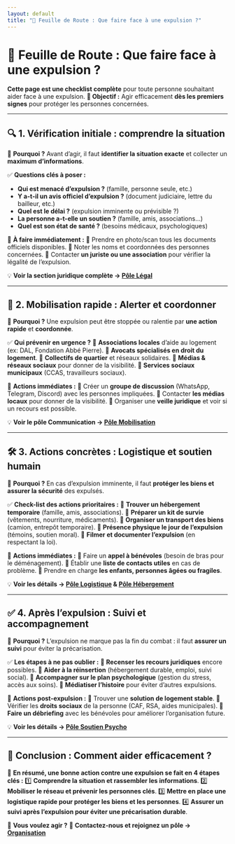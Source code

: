 ```yaml
---
layout: default
title: "📝 Feuille de Route : Que faire face à une expulsion ?"
---
```

# 📝 Feuille de Route : Que faire face à une expulsion ?

**Cette page est une checklist complète** pour toute personne souhaitant aider face à une expulsion.
**📌 Objectif :** Agir efficacement **dès les premiers signes** pour protéger les personnes concernées.

---

## 🔍 **1. Vérification initiale : comprendre la situation**

🎯 **Pourquoi ?** Avant d’agir, il faut **identifier la situation exacte** et collecter un **maximum d’informations**.

✅ **Questions clés à poser :**
- **Qui est menacé d’expulsion ?** (famille, personne seule, etc.)
- **Y a-t-il un avis officiel d’expulsion ?** (document judiciaire, lettre du bailleur, etc.)
- **Quel est le délai ?** (expulsion imminente ou prévisible ?)
- **La personne a-t-elle un soutien ?** (famille, amis, associations…)
- **Quel est son état de santé ?** (besoins médicaux, psychologiques)

📝 **À faire immédiatement :**
🔹 Prendre en photo/scan tous les documents officiels disponibles.
🔹 Noter les noms et coordonnées des personnes concernées.
🔹 Contacter **un juriste ou une association** pour vérifier la légalité de l’expulsion.

💡 **Voir la section juridique complète → [Pôle Légal](organisation.md#pole-juridique)**

---

## 🚨 **2. Mobilisation rapide : Alerter et coordonner**

🎯 **Pourquoi ?** Une expulsion peut être stoppée ou ralentie par **une action rapide** et **coordonnée**.

✅ **Qui prévenir en urgence ?**
🔹 **Associations locales** d’aide au logement (ex: DAL, Fondation Abbé Pierre).
🔹 **Avocats spécialisés en droit du logement**.
🔹 **Collectifs de quartier** et réseaux solidaires.
🔹 **Médias & réseaux sociaux** pour donner de la visibilité.
🔹 **Services sociaux municipaux** (CCAS, travailleurs sociaux).

📝 **Actions immédiates :**
🔹 Créer un **groupe de discussion** (WhatsApp, Telegram, Discord) avec les personnes impliquées.
🔹 Contacter **les médias locaux** pour donner de la visibilité.
🔹 Organiser une **veille juridique** et voir si un recours est possible.

💡 **Voir le pôle Communication → [Pôle Mobilisation](organisation.md#pole-mobilisation)**

---

## 🛠 **3. Actions concrètes : Logistique et soutien humain**

🎯 **Pourquoi ?** En cas d’expulsion imminente, il faut **protéger les biens et assurer la sécurité** des expulsés.

✅ **Check-list des actions prioritaires :**
🔹 **Trouver un hébergement temporaire** (famille, amis, associations).
🔹 **Préparer un kit de survie** (vêtements, nourriture, médicaments).
🔹 **Organiser un transport des biens** (camion, entrepôt temporaire).
🔹 **Présence physique le jour de l’expulsion** (témoins, soutien moral).
🔹 **Filmer et documenter l’expulsion** (en respectant la loi).

📝 **Actions immédiates :**
🔹 Faire un **appel à bénévoles** (besoin de bras pour le déménagement).
🔹 Établir une **liste de contacts utiles** en cas de problème.
🔹 Prendre en charge **les enfants, personnes âgées ou fragiles**.

💡 **Voir les détails → [Pôle Logistique](organisation.md#pole-logistique) & [Pôle Hébergement](organisation.md#pole-hebergement)**

---

## ✅ **4. Après l’expulsion : Suivi et accompagnement**

🎯 **Pourquoi ?** L’expulsion ne marque pas la fin du combat : il faut **assurer un suivi** pour éviter la précarisation.

✅ **Les étapes à ne pas oublier :**
🔹 **Recenser les recours juridiques** encore possibles.
🔹 **Aider à la réinsertion** (hébergement durable, emploi, suivi social).
🔹 **Accompagner sur le plan psychologique** (gestion du stress, accès aux soins).
🔹 **Médiatiser l’histoire** pour éviter d’autres expulsions.

📝 **Actions post-expulsion :**
🔹 Trouver une **solution de logement stable**.
🔹 Vérifier les **droits sociaux** de la personne (CAF, RSA, aides municipales).
🔹 **Faire un débriefing** avec les bénévoles pour améliorer l’organisation future.

💡 **Voir les détails → [Pôle Soutien Psycho](organisation.md#pole-soutien-psycho)**

---

## 🏁 **Conclusion : Comment aider efficacement ?**

🎯 **En résumé, une bonne action contre une expulsion se fait en 4 étapes clés :**
1️⃣ **Comprendre la situation et rassembler les informations**.
2️⃣ **Mobiliser le réseau et prévenir les personnes clés**.
3️⃣ **Mettre en place une logistique rapide pour protéger les biens et les personnes**.
4️⃣ **Assurer un suivi après l’expulsion pour éviter une précarisation durable**.

📌 **Vous voulez agir ?**
💬 **Contactez-nous et rejoignez un pôle → [Organisation](organisation.md)**
